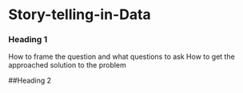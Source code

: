# Story-telling-in-Data

### Heading 1 
How to frame the question and what questions to ask 
How to get the approached solution to the problem 

##Heading 2 

